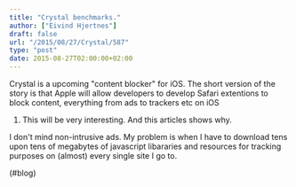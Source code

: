```yaml
---
title: "Crystal benchmarks."
author: ["Eivind Hjertnes"]
draft: false
url: "/2015/08/27/Crystal/587"
type: "post"
date: 2015-08-27T02:00:00+02:00
---
```


Crystal is a upcoming "content blocker" for iOS. The short version of
the story is that Apple will allow developers to develop Safari
extentions to block content, everything from ads to trackers etc on iOS

1.  This will be very interesting. And this articles shows why.

I don't mind non-intrusive ads. My problem is when I have to download
tens upon tens of megabytes of javascript libararies and resources for
tracking purposes on (almost) every single site I go to.

(#blog)
